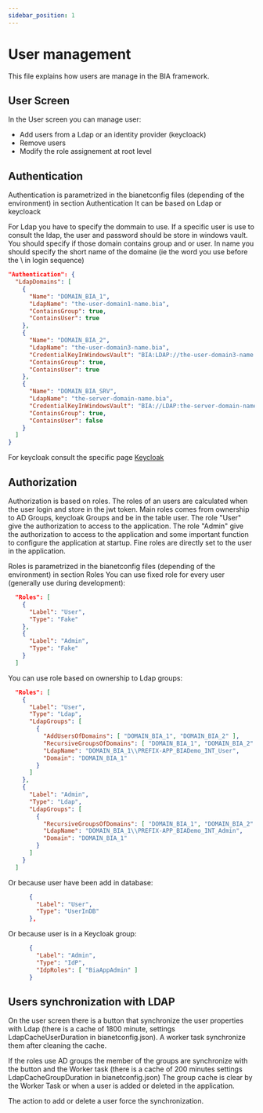 ```yaml
---
sidebar_position: 1
---
```


# User management
This file explains how users are manage in the BIA framework.

## User Screen
In the User screen you can manage user:
- Add users from a Ldap or an identity provider (keycloack)
- Remove users
- Modify the role assignement at root level

## Authentication
Authentication is parametrized in the bianetconfig files (depending of the environment) in section Authentication
It can be based on Ldap or keycloack

For Ldap you have to specify the dommain to use.
If a specific user is use to consult the ldap, the user and password should be store in windows vault.
You should specify if those domain contains group and or user.
In name you should specify the short name of the domaine (ie the word you use before the \ in login sequence)
```json
"Authentication": {
  "LdapDomains": [
    {
      "Name": "DOMAIN_BIA_1",
      "LdapName": "the-user-domain1-name.bia",
      "ContainsGroup": true,
      "ContainsUser": true
    },
    {
      "Name": "DOMAIN_BIA_2",
      "LdapName": "the-user-domain3-name.bia",
      "CredentialKeyInWindowsVault": "BIA:LDAP://the-user-domain3-name.bia",
      "ContainsGroup": true,
      "ContainsUser": true
    },
    {
      "Name": "DOMAIN_BIA_SRV",
      "LdapName": "the-server-domain-name.bia",
      "CredentialKeyInWindowsVault": "BIA://LDAP:the-server-domain-name.bia",
      "ContainsGroup": true,
      "ContainsUser": false
    }
  ]
}
```

For keycloak consult the specific page [Keycloak](./50-Keycloak.md)

## Authorization
Authorization is based on roles.
The roles of an users are calculated when the user login and store in the jwt token.
Main roles comes from ownership to AD Groups, keycloak Groups and be in the table user.
  The role "User" give the authorization to access to the application.
  The role "Admin" give the authorization to access to the application and some important function to configure the application at startup.
Fine roles are directly set to the user in the application.

Roles is parametrized in the bianetconfig files (depending of the environment) in section Roles
You can use fixed role for every user (generally use during development):
```json
  "Roles": [
    {
      "Label": "User",
      "Type": "Fake"
    },
    {
      "Label": "Admin",
      "Type": "Fake"
    }
  ]
```

You can use role based on ownership to Ldap groups:
```json
  "Roles": [
    {
      "Label": "User",
      "Type": "Ldap",
      "LdapGroups": [
        {
          "AddUsersOfDomains": [ "DOMAIN_BIA_1", "DOMAIN_BIA_2" ],
          "RecursiveGroupsOfDomains": [ "DOMAIN_BIA_1", "DOMAIN_BIA_2" ],
          "LdapName": "DOMAIN_BIA_1\\PREFIX-APP_BIADemo_INT_User",
          "Domain": "DOMAIN_BIA_1"
        }
      ]
    },
    {
      "Label": "Admin",
      "Type": "Ldap",
      "LdapGroups": [
        {
          "RecursiveGroupsOfDomains": [ "DOMAIN_BIA_1", "DOMAIN_BIA_2" ],
          "LdapName": "DOMAIN_BIA_1\\PREFIX-APP_BIADemo_INT_Admin",
          "Domain": "DOMAIN_BIA_1"
        }
      ]
    }
  ]
```

Or because user have been add in database:
```json
      {
        "Label": "User",
        "Type": "UserInDB"
      },
```

Or because user is in a Keycloak group:
```json
      {
        "Label": "Admin",
        "Type": "IdP",
        "IdpRoles": [ "BiaAppAdmin" ]
      }
```

## Users synchronization with LDAP
On the user screen there is a button that synchronize the user properties with Ldap (there is a cache of 1800 minute, settings LdapCacheUserDuration in bianetconfig.json).
A worker task synchronize them after cleaning the cache.

If the roles use AD groups the member of the groups are synchronize with the button and the Worker task (there is a cache of 200 minutes settings LdapCacheGroupDuration in bianetconfig.json)
The group cache is clear by the Worker Task or when a user is added or deleted in the application.

The action to add or delete a user force the synchronization.